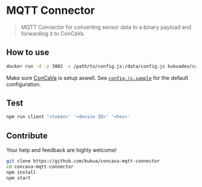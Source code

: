 # MQTT Connector

> MQTT Connector for converting sensor data to a binary payload and forwarding it to ConCaVa.

## How to use

```bash
docker run -d -p 3002 -v /path/to/config.js:/data/config.js kukuadev/concava-mqtt-connector
```

Make sure [ConCaVa](https://github.com/kukua/concava) is setup aswell.
See [`config.js.sample`](https://github.com/kukua/concava-mqtt-connector/blob/master/config.js.sample) for the default configuration.

## Test

```js
npm run client '<token>' '<device ID>' '<hex>'
```

## Contribute

Your help and feedback are highly welcome!

```bash
git clone https://github.com/kukua/concava-mqtt-connector
cd concava-mqtt-connector
npm install
npm start
```
